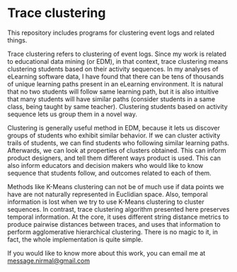 # Trace clustering
This repository includes programs for clustering event logs and related things.

Trace clustering refers to clustering of event logs. Since my work is related to educational data mining (or EDM), in that context, trace clustering means clustering students based on their activity sequences. In my analyses of eLearning software data, I have found that there can be tens of thousands of unique learning paths present in an eLearning environment. It is natural that no two students will follow same learning path, but it is also intuitive that many students will have similar paths (consider students in a same class, being taught by same teacher). Clustering students based on activity sequence lets us group them in a novel way.

Clustering is generally useful method in EDM, because it lets us discover groups of students who exhibit similar behavior. If we can cluster activity trails of students, we can find students who following similar learning paths. Afterwards, we can look at properties of clusters obtained. This can inform product designers, and tell them different ways product is used. This can also inform educators and decision makers who would like to know sequence that students follow, and outcomes related to each of them.

Methods like K-Means clustering can not be of much use if data points we have are not naturally represented in Euclidian space. Also, temporal information is lost when we try to use K-Means clustering to cluster sequences. In contrast, trace clustering algorithm presented here preserves temporal information. At the core, it uses different string distance metrics to produce pairwise distances between traces, and uses that information to perform agglomerative hierarchical clustering. There is no magic to it, in fact, the whole implementation is quite simple.

If you would like to know more about this work, you can email me at message.nirmal@gmail.com
